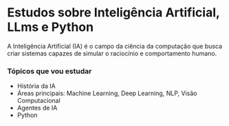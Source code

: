 # Estudos sobre Inteligência Artificial, LLms e Python

A Inteligência Artificial (IA) é o campo da ciência da computação que busca criar sistemas capazes de simular o raciocínio e comportamento humano.

### Tópicos que vou estudar
- História da IA
- Áreas principais: Machine Learning, Deep Learning, NLP, Visão Computacional
- Agentes de IA
- Python
